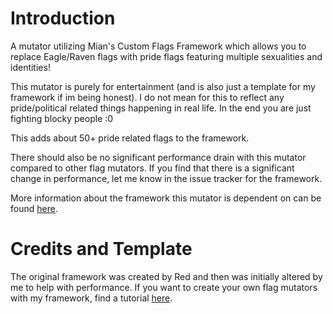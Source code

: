 # Introduction
A mutator utilizing Mian's Custom Flags Framework which allows you to replace Eagle/Raven flags with pride flags featuring multiple sexualities and identities!

This mutator is purely for entertainment (and is also just a template for my framework if im being honest). I do not mean for this to reflect any pride/political related things happening in real life. In the end you are just fighting blocky people :0

This adds about 50+ pride related flags to the framework.

There should also be no significant performance drain with this mutator compared to other flag mutators. If you find that there is a significant change in performance, let me know in the issue tracker for the framework.

More information about the framework this mutator is dependent on can be found [here](https://steamcommunity.com/sharedfiles/filedetails/?id=3385310995).

# Credits and Template

The original framework was created by Red and then was initially altered by me to help with performance. If you want to create your own flag mutators with my framework, find a tutorial [here](https://github.com/MianReplicate/Mian-Custom-Flags-Framework).
